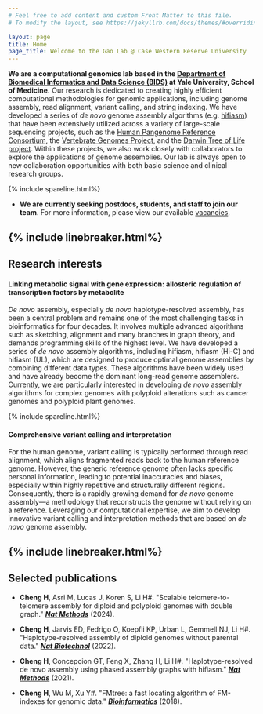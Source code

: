 ```yaml
---
# Feel free to add content and custom Front Matter to this file.
# To modify the layout, see https://jekyllrb.com/docs/themes/#overriding-theme-defaults

layout: page
title: Home
page_title: Welcome to the Gao Lab @ Case Western Reserve University
---
```


**We are a computational genomics lab based in the [Department of Biomedical Informatics and Data Science (BIDS)][BIDS] at Yale University, School of Medicine.** Our research is dedicated to creating highly efficient computational methodologies for genomic applications, including genome assembly, read alignment, variant calling, and string indexing. We have developed a series of *de novo* genome assembly algorithms (e.g. [hifiasm][Hifiasm]) that have been extensively utilized across a variety of large-scale sequencing projects, such as the [Human Pangenome Reference Consortium][HPRC], the [Vertebrate Genomes Project][VGP], and the [Darwin Tree of Life project][DWOT]. Within these projects, we also work closely with collaborators to explore the applications of genome assemblies. Our lab is always open to new collaboration opportunities with both basic science and clinical research groups.


{% include spareline.html%}
- **We are currently seeking postdocs, students, and staff to join our team**. For more information, please view our available [vacancies][Vaca].

<!---
{% include linebreaker.html%}

- We are interested in disease systems of multi-cellular components especially cancer.
- We lead development of computational, statistical, and machine learning methods that leverage large-scale and multi-omic data to understand cancer initiation, progression, and therapeutic responses.
- We foster an interdisciplinary, inclusive, and supportive environment. We welcome computational biologists, bioinformaticians, computer scientists, MDs, immunologists, and oncologists.
- We are enthuastic collaborators to work on real-world biological and translational genomics problems.
- <u>Postdocs</u> or PhD soon-to-be who work on computational biology, bioinformatics, cancer genomics, single-cell omics, spatial transcriptomics, machine learning, genetic variant function, and biological questions in cancer or tumor microenvironment - Welcome to contact and join us! If possible please include (1) CV or Resume (2) A short research statement describing previous/ongoing work and proposed research and interest (3) 1-3 representative publications (published, accepted, or preprint) (4) Three names of references and contact information. Thanks! (Job postings to come)
- <u>Prospective students</u> interested in our research are encouraged to apply through Duke graduate programs: Computational Biology and Bioinformatics ([CBB] - PhD), Biostatsistics (PhD & MS). (Or co-mentoring for other Duke programs!) Graduate admission decisions are made by program committee. If contacting for interest, please include (1) CV or Resume (2) Short description of research experiences and interest (3) Three names of references and contact information. We will also be available for CBB & Biostats students to rotate soon.
-->

{% include linebreaker.html%}
---
## Research interests

#### __Linking metabolic signal with gene expression: allosteric regulation of transcription factors by metabolite__

*De novo* assembly, especially *de novo* haplotype-resolved assembly, has been a central problem and remains one of the most challenging tasks in bioinformatics for four decades. It involves multiple advanced algorithms such as sketching, alignment and many branches in graph theory, and demands programming skills of the highest level. We have developed a series of *de novo* assembly algorithms, including hifiasm, hifiasm (Hi-C) and hifiasm (UL), which are designed to produce optimal genome assemblies by combining different data types. These algorithms have been widely used and have already become the dominant long-read genome assemblers. Currently, we are particularly interested in developing *de novo* assembly algorithms  for complex genomes with polyploid alterations such as cancer genomes and polyploid plant genomes.

{% include spareline.html%}

#### __Comprehensive variant calling and interpretation__

For the human genome, variant calling is typically performed through read alignment, which aligns fragmented reads back to the human reference genome. However, the generic reference genome often lacks specific personal information, leading to potential inaccuracies and biases, especially within highly repetitive and structurally different regions. Consequently, there is a rapidly growing demand for *de novo* genome assembly—a methodology that reconstructs the genome without relying on a reference. Leveraging our computational expertise, we aim to develop innovative variant calling and interpretation methods that are based on *de novo* genome assembly.


{% include linebreaker.html%}
---
## Selected publications

- <strong>Cheng H</strong>, Asri M, Lucas J, Koren S, Li H#. "Scalable telomere-to-telomere assembly for diploid and polyploid genomes with double graph." <a href="https://www.nature.com/articles/s41592-024-02269-8" target="_blank"><strong><em>Nat Methods</em></strong></a> (2024).

- <strong>Cheng H</strong>, Jarvis ED, Fedrigo O, Koepfli KP, Urban L, Gemmell NJ, Li H#. "Haplotype-resolved assembly of diploid genomes without parental data." <a href="https://www.nature.com/articles/s41587-022-01261-x" target="_blank"><strong><em>Nat Biotechnol</em></strong></a> (2022).

- <strong>Cheng H</strong>, Concepcion GT, Feng X, Zhang H, Li H#. "Haplotype-resolved de novo assembly using phased assembly graphs with hifiasm." <a href="https://www.nature.com/articles/s41592-020-01056-5" target="_blank"><strong><em>Nat Methods</em></strong></a> (2021).

- <strong>Cheng H</strong>, Wu M, Xu Y#. "FMtree: a fast locating algorithm of FM-indexes for genomic data." <a href="https://academic.oup.com/bioinformatics/article/34/3/416/4160683" target="_blank"><strong><em>Bioinformatics</em></strong></a> (2018).


<!---
{% include image.html image_path="pics/RI_1.png" image_width="50%" %}

The advance of sequencing technologies makes it possible to produce high-quality reads that are both long and accurate. However, most existing de novo assembly algorithms could not take full advantage of the power of long accurate reads, as they were originally designed for long error-prone reads. To this end, we have been developing a haplotype-resolved assembly algorithm [hifiasm](https://www.nature.com/articles/s41592-020-01056-5) (*Cheng et al. Nat Methods* 2021), which introduces a haplotype-aware error correction strategy to faithfully reconstruct different haplotypes and resolve repeats. Additionally, hifiasm incorporates the graph-binning strategy, leveraging the topological information of the assembly graph to significantly improve the quality of trio-binning assemblies. The benchmark conducted by the Human Pangenome Reference Consortium (HPRC) showed that hifiasm outperformed all other algorithms by a large margin, enabling it to be the assembler of choice by HPRC. Hifiasm has also been widely used by many other large-scale sequencing projects, such as the Genome in a Bottle (GIAB), the Vertebrate Genomes Project (VGP), as well as the Darwin Tree of Life project (DToL).



{% include linebreaker.html%}
{% include spareline.html%}


{% include image.html image_path="pics/RI_2.png" image_width="50%" %}

The limitation of hifiasm is that it requires parental data to produce fully-phased assemblies, which is not always available. To address this limitation, we have been extending hifiasm to yield single-sample fully-phased assemblies by integrating additional Hi-C data. The extended hifiasm, termed [hifiasm (Hi-C)](https://www.nature.com/articles/s41587-022-01261-x) (*Cheng et al. Nat Biotechnol* 2022), combines the local phasing information of long reads with the long-range phasing information of Hi-C reads to achieve chromosome-scale phasing. Hifiasm (Hi-C) solves the fully-phased assembly problem as a max-cut-based optimization problem, and leverages the topological structure of the assembly graph for further improvement. Several consortiums, such as the Human Pangenome Reference Consortium (HPRC) and the Vertebrate Genomes Project (VGP), are deploying hifiasm (Hi-C) at scale.


{% include linebreaker.html%}
{% include spareline.html%}

{% include image.html image_path="pics/RI_3.png" image_width="50%" %}

The advent of accurate PacBio High-Fidelity (HiFi) long reads enables the haplotype-resolved assembly to become a routine procedure for large genomes. However, HiFi reads, while precise, often fall short in length to resolve long exact repeats, leading to fragmented segments in repeat-dense areas, such as centromeres. Building upon my earlier HiFi-only hifiasm algorithm, I developed a hybrid assembly approach, termed [hifiasm (UL)](https://www.nature.com/articles/s41592-024-02269-8) (*Cheng et al. Nat Methods* 2024). This incorporates the considerably longer, albeit less accurate, ultra-long ONT reads. The advantages of hifiasm (UL) stem mainly from the novel double graph framework, which integrates assembly graphs at different scales, maximizing the capabilities of both HiFi and ultra-long reads. The Human Pangenome Reference Consortium (HPRC) is assembling 150 telomere-to-telomere human genomes utilizing hifiasm (UL) due to its demonstrated superior performance.
-->

[DFCI]: https://ds.dfci.harvard.edu/
[HSPH]: https://www.hsph.harvard.edu/
[LiuLab]: https://liulab-dfci.github.io/
[MylesLab]: https://mylesbrownlab.dana-farber.org/
[LinLab]: https://content.sph.harvard.edu/xlin/people.html
[SongLab]: https://song.igb.illinois.edu/
[UIUC]: https://illinois.edu/
[BIDS]: https://medicine.yale.edu/biomedical-informatics-data-science/
[Hifiasm]: https://github.com/chhylp123/hifiasm
[HPRC]: https://humanpangenome.org/
[VGP]: https://vertebrategenomesproject.org/
[DWOT]: https://www.darwintreeoflife.org/
[DukeSoM]: https://medschool.duke.edu
[DukeNeurosurgery]: https://neurosurgery.duke.edu/news/yi-zhang-joins-duke-neurosurgery-faculty
[DukeBB]: https://biostat.duke.edu
[Contact]: mailto:yi.zhang@duke.edu
[CBB]: https://medschool.duke.edu/education/biomedical-phd-programs/computational-biology-and-bioinformatics-program
[Vaca]: https://hcheng-lab.github.io/join/
